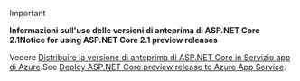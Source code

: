 > [!IMPORTANT]
> <span data-ttu-id="0ff27-101">**Informazioni sull'uso delle versioni di anteprima di ASP.NET Core 2.1**</span><span class="sxs-lookup"><span data-stu-id="0ff27-101">**Notice for using ASP.NET Core 2.1 preview releases**</span></span>
>
> <span data-ttu-id="0ff27-102">Vedere [Distribuire la versione di anteprima di ASP.NET Core in Servizio app di Azure](xref:host-and-deploy/azure-apps/index#deploy-aspnet-core-preview-release-to-azure-app-service).</span><span class="sxs-lookup"><span data-stu-id="0ff27-102">See [Deploy ASP.NET Core preview release to Azure App Service](xref:host-and-deploy/azure-apps/index#deploy-aspnet-core-preview-release-to-azure-app-service).</span></span>
